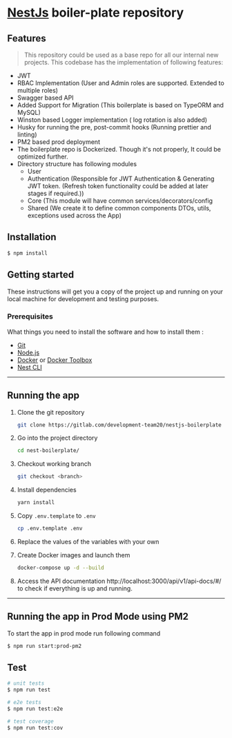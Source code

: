 # [NestJs](https://github.com/nestjs/nest) boiler-plate repository

## Features

> This repository could be used as a base repo for all our internal new projects. This codebase has the implementation of following features:
- JWT
- RBAC Implementation (User and Admin roles are supported. Extended to multiple roles)
- Swagger based API
- Added Support for Migration (This boilerplate is based on TypeORM and MySQL)
- Winston based Logger implementation ( log rotation is also added)
- Husky for running the pre, post-commit hooks (Running prettier and linting)
- PM2 based prod deployment
- The boilerplate repo is Dockerized. Though it's not properly, It could be optimized further.
- Directory structure has following modules
  - User
  - Authentication (Responsible for JWT Authentication & Generating JWT token. (Refresh token functionality could be added at later stages if required.))
  - Core (This module will have common services/decorators/config
  - Shared (We create it to define common components DTOs, utils, exceptions used across the App)

## Installation

```bash
$ npm install
```

## Getting started

These instructions will get you a copy of the project up and running on your local machine for development and testing purposes.

### Prerequisites

What things you need to install the software and how to install them :

- [Git](https://git-scm.com/)
- [Node.js](https://nodejs.org/)
- [Docker](https://docs.docker.com/docker-for-windows/install/) or [Docker Toolbox](https://github.com/docker/toolbox/releases)
- [Nest CLI](https://docs.nestjs.com/cli/overview)

---

## Running the app

1. Clone the git repository

   ```bash
   git clone https://gitlab.com/development-team20/nestjs-boilerplate
   ```

1. Go into the project directory

   ```bash
   cd nest-boilerplate/
   ```

1. Checkout working branch

   ```bash
   git checkout <branch>
   ```

1. Install dependencies

   ```bash
   yarn install
   ```

1. Copy `.env.template` to `.env`

   ```bash
   cp .env.template .env
   ```

1. Replace the values of the variables with your own

1. Create Docker images and launch them

   ```bash
   docker-compose up -d --build
   ```

1. Access the API documentation http://localhost:3000/api/v1/api-docs/#/ to check if everything is up and running.

---

## Running the app in Prod Mode using PM2

To start the app in prod mode run following command

```bash
$ npm run start:prod-pm2
```

## Test

```bash
# unit tests
$ npm run test

# e2e tests
$ npm run test:e2e

# test coverage
$ npm run test:cov
```
